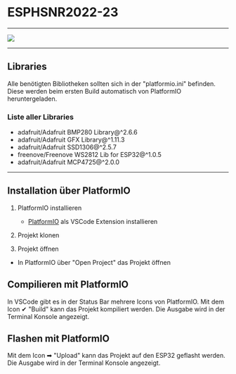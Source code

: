 # ESPHSNR2022-23
---
<img src="https://www.hiig.de/wp-content/uploads/2016/04/Wall-e.jpg.jpg" />

---

## Libraries
Alle benötigten Bibliotheken sollten sich in der "platformio.ini" befinden.
Diese werden beim ersten Build automatisch von PlatformIO heruntergeladen.

### Liste aller Libraries

- adafruit/Adafruit BMP280 Library@^2.6.6
- adafruit/Adafruit GFX Library@^1.11.3
- adafruit/Adafruit SSD1306@^2.5.7
- freenove/Freenove WS2812 Lib for ESP32@^1.0.5
- adafruit/Adafruit MCP4725@^2.0.0

---

## Installation über PlatformIO
1. PlatformIO installieren
    - [PlatformIO](https://platformio.org/install/ide?install=vscode) als VSCode Extension installieren

2. Projekt klonen

3. Projekt öffnen
- In PlatformIO über "Open Project" das Projekt öffnen

## Compilieren mit PlatformIO
In VSCode gibt es in der Status Bar mehrere Icons von PlatformIO. Mit dem Icon ✔ "Build" kann das Projekt kompiliert werden. Die Ausgabe wird in der Terminal Konsole angezeigt.

## Flashen mit PlatformIO
Mit dem Icon ➡ "Upload" kann das Projekt auf den ESP32 geflasht werden. Die Ausgabe wird in der Terminal Konsole angezeigt.